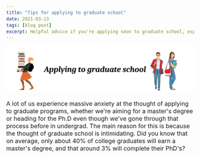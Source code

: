 ```yaml
---
title: "Tips for applying to graduate school"
date: 2021-03-13
tags: [blog post]
excerpt: Helpful advice if you're applying soon to graduate school, especially in engineering!
---
```

<img src="/images/banner.png" alt="blog1banner" class = "center">
<p style="font-size:16px">A lot of us experience massive anxiety at the thought of applying to graduate programs, whether we're aiming for a master's degree or heading for the Ph.D even though we've gone through that process before in undergrad. The main reason for this is because the thought of graduate school is intimidating. Did you know that on average, only about 40% of college graduates will earn a master's degree, and that around 3% will complete their PhD's?
</p>
